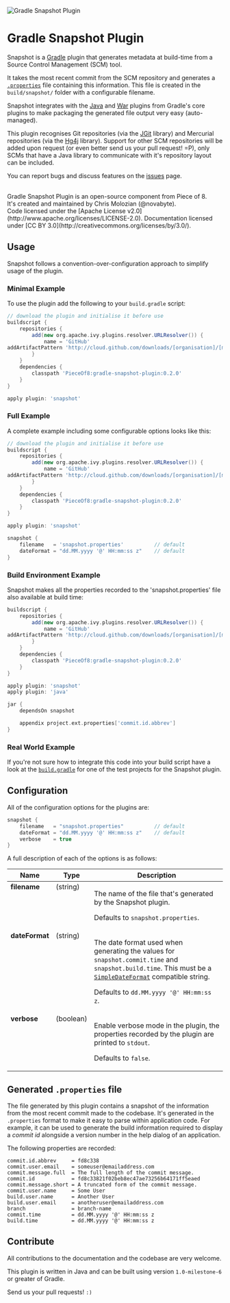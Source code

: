 ![Gradle Snapshot Plugin](https://github.com/PieceOf8/gradle-snapshot-plugin/raw/master/src/site/images/snapshot-logo.png)

# Gradle Snapshot Plugin

Snapshot is a [Gradle](http://gradle.org/) plugin that generates metadata at build-time from a Source Control Management (SCM) tool.

It takes the most recent commit from the SCM repository and generates a [`.properties`](http://en.wikipedia.org/wiki/.properties) file containing this information. This file is created in the `build/snapshot/` folder with a configurable filename.

Snapshot integrates with the [Java](http://www.gradle.org/docs/current/userguide/java_plugin.html) and [War](http://gradle.org/docs/current/userguide/war_plugin.html) plugins from Gradle's core plugins to make packaging the generated file output very easy (auto-managed).

This plugin recognises Git repositories (via the [JGit](http://eclipse.org/jgit/) library) and Mercurial repositories (via the [Hg4j]() library). Support for other SCM repositories will be added upon request (or even better send us your pull request! =P), only SCMs that have a Java library to communicate with it's repository layout can be included.

You can report bugs and discuss features on the [issues](https://github.com/PieceOf8/gradle-snapshot-plugin/issues) page.

<br/>
Gradle Snapshot Plugin is an open-source component from Piece of 8. <br/>It's created and maintained by Chris Molozian (@novabyte). <br/>Code licensed under the [Apache License v2.0](http://www.apache.org/licenses/LICENSE-2.0). Documentation licensed under [CC BY 3.0](http://creativecommons.org/licenses/by/3.0/).


## Usage

Snapshot follows a convention-over-configuration approach to simplify usage of the plugin.

### Minimal Example

To use the plugin add the following to your `build.gradle` script:

```groovy
// download the plugin and initialise it before use
buildscript {
    repositories {
        add(new org.apache.ivy.plugins.resolver.URLResolver()) {
            name = 'GitHub'
addArtifactPattern 'http://cloud.github.com/downloads/[organisation]/[module]/[module]-[revision].[ext]'
        }
    }
    dependencies {
        classpath 'PieceOf8:gradle-snapshot-plugin:0.2.0'
    }
}

apply plugin: 'snapshot'
```

### Full Example

A complete example including some configurable options looks like this:

```groovy
// download the plugin and initialise it before use
buildscript {
    repositories {
        add(new org.apache.ivy.plugins.resolver.URLResolver()) {
            name = 'GitHub'
addArtifactPattern 'http://cloud.github.com/downloads/[organisation]/[module]/[module]-[revision].[ext]'
        }
    }
    dependencies {
        classpath 'PieceOf8:gradle-snapshot-plugin:0.2.0'
    }
}

apply plugin: 'snapshot'

snapshot {
    filename   = 'snapshot.properties'          // default
    dateFormat = "dd.MM.yyyy '@' HH:mm:ss z"    // default
}
```

### Build Environment Example

Snapshot makes all the properties recorded to the 'snapshot.properties' file also available at build time:

```groovy
buildscript {
    repositories {
        add(new org.apache.ivy.plugins.resolver.URLResolver()) {
            name = 'GitHub'
addArtifactPattern 'http://cloud.github.com/downloads/[organisation]/[module]/[module]-[revision].[ext]'
        }
    }
    dependencies {
        classpath 'PieceOf8:gradle-snapshot-plugin:0.2.0'
    }
}

apply plugin: 'snapshot'
apply plugin: 'java'

jar {
    dependsOn snapshot

    appendix project.ext.properties['commit.id.abbrev']
}
```

### Real World Example

If you're not sure how to integrate this code into your build script have a look at the [`build.gradle`](https://github.com/PieceOf8/gradle-snapshot-plugin/blob/master/testProject/gitProject/build.gradle) for one of the test projects for the Snapshot plugin.


## Configuration

All of the configuration options for the plugins are:

```groovy
snapshot {
    filename   = "snapshot.properties"          // default
    dateFormat = "dd.MM.yyyy '@' HH:mm:ss z"    // default
    verbose    = true
}
```

A full description of each of the options is as follows:

<table width="100%">
<thead>
<tr>
  <th>Name</th>
  <th>Type</th>
  <th>Description</th>
</tr>
</thead>
<tbody>
<tr>
  <td valign="top"><b>filename</b></td>
  <td valign="top">(string)</td>
  <td>
  <p>The name of the file that's generated by the Snapshot plugin.</p>
  <p>Defaults to <code>snapshot.properties</code>.</p>
  </td>
</tr>
<tr>
  <td valign="top"><b>dateFormat</b></td>
  <td valign="top">(string)</td>
  <td>
  <p>The date format used when generating the values for <code>snapshot.commit.time</code> and <code>snapshot.build.time</code>. This must be a <code><a href="http://docs.oracle.com/javase/1.5.0/docs/api/java/text/SimpleDateFormat.html">SimpleDateFormat</a></code> compatible string.</p>
  <p>Defaults to <code>dd.MM.yyyy '@' HH:mm:ss z</code>.</p>
  </td>
</tr>
<tr>
  <td valign="top"><b>verbose</b></td>
  <td valign="top">(boolean)</td>
  <td>
  <p>Enable verbose mode in the plugin, the properties recorded by the plugin are printed to <code>stdout</code>.</p>
  <p>Defaults to <code>false</code>.</p>
  </td>
</tr>
</tbody>
</table>


## Generated `.properties` file

The file generated by this plugin contains a snapshot of the information from the most recent commit made to the codebase. It's generated in the `.properties` format to make it easy to parse within application code. For example, it can be used to generate the build information required to display a _commit id_ alongside a version number in the help dialog of an application.

The following properties are recorded:

```properties
commit.id.abbrev     = fd8c338
commit.user.email    = someuser@emailaddress.com
commit.message.full  = The full length of the commit message.
commit.id            = fd8c33821f02beb8ec47ae73256b64171ff5eaed
commit.message.short = A truncated form of the commit message.
commit.user.name     = Some User
build.user.name      = Another User
build.user.email     = anotheruser@emailaddress.com
branch               = branch-name
commit.time          = dd.MM.yyyy '@' HH:mm:ss z
build.time           = dd.MM.yyyy '@' HH:mm:ss z
```

## Contribute

All contributions to the documentation and the codebase are very welcome.

This plugin is written in Java and can be built using version `1.0-milestone-6` or greater of Gradle.

Send us your pull requests! `:)`
